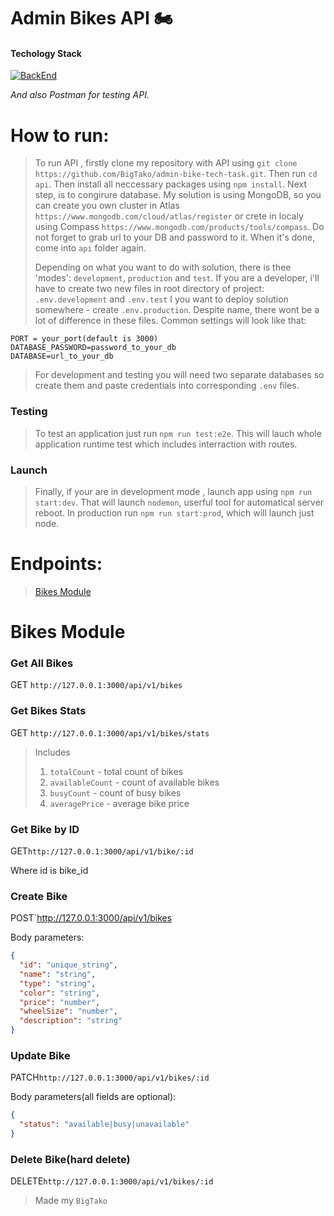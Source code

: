 # Admin Bikes API 🏍

#### Techology Stack

[![BackEnd](https://skillicons.dev/icons?i=nodejs,express,mongodb,jest)](https://skillicons.dev)

_And also Postman for testing API._

# How to run:

> To run API , firstly clone my repository with API using `git clone https://github.com/BigTako/admin-bike-tech-task.git`. Then run `cd api`.
> Then install all neccessary packages using `npm install`.
> Next step, is to congirure database. My solution is using MongoDB, so you can create you own cluster in Atlas `https://www.mongodb.com/cloud/atlas/register` or crete in localy using Compass `https://www.mongodb.com/products/tools/compass`. Do not forget to grab url to your DB and password to it. When it's done, come into `api` folder again.
>
> Depending on what you want to do with solution, there is thee 'modes': `development`, `production` and `test`. If you are a developer, i'll have to create two new files in root directory of project: `.env.development` and `.env.test` I you want to deploy solution somewhere - create `.env.production`. Despite name, there wont be a lot of difference in these files. Common settings will look like that:

```
PORT = your_port(default is 3000)
DATABASE_PASSWORD=password_to_your_db
DATABASE=url_to_your_db
```

> For development and testing you will need two separate databases so create them and paste credentials into corresponding `.env` files.

### Testing

> To test an application just run `npm run test:e2e`. This will lauch whole application runtime test which includes interraction with routes.

### Launch

> Finally, if your are in development mode , launch app using `npm run start:dev`. That will launch `nodemon`, userful tool for automatical server reboot. In production run `npm run start:prod`, which will launch just node.

# Endpoints:

> [Bikes Module](#Bikes-Module)

# Bikes Module

### Get All Bikes

GET `http://127.0.0.1:3000/api/v1/bikes`

### Get Bikes Stats

GET `http://127.0.0.1:3000/api/v1/bikes/stats`

> Includes
>
> 1.  `totalCount` - total count of bikes
> 2.  `availableCount` - count of available bikes
> 3.  `busyCount` - count of busy bikes
> 4.  `averagePrice` - average bike price

### Get Bike by ID

GET`http://127.0.0.1:3000/api/v1/bike/:id`

Where id is bike_id

### Create Bike

POST`http://127.0.0.1:3000/api/v1/bikes

Body parameters:

```json
{
  "id": "unique_string",
  "name": "string",
  "type": "string",
  "color": "string",
  "price": "number",
  "wheelSize": "number",
  "description": "string"
}
```

### Update Bike

PATCH`http://127.0.0.1:3000/api/v1/bikes/:id`

Body parameters(all fields are optional):

```json
{
  "status": "available|busy|unavailable"
}
```

### Delete Bike(hard delete)

DELETE`http://127.0.0.1:3000/api/v1/bikes/:id`

> Made my `BigTako`
